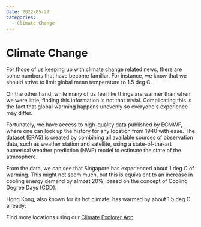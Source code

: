 ```yaml
---
date: 2022-05-27
categories:
  - Climate Change
---
```


# Climate Change

For those of us keeping up with climate change related news, there are some numbers that have become familiar. For instance, we know that we should strive to limit global mean temperature to 1.5 deg C.

On the other hand, while many of us feel like things are warmer than when we were little, finding this information is not that trivial. Complicating this is the fact that global warming happens unevenly so everyone's experience may differ.

<!-- more -->

Fortunately, we have access to high-quality data published by ECMWF, where one can look up the history for any location from 1940 with ease. The dataset (ERA5) is created by combining all available sources of observation data, such as weather station and satellite, using a state-of-the-art numerical weather prediction (NWP) model to estimate the state of the atmosphere.

From the data, we can see that Singapore has experienced about 1 deg C of warming. This might not seem much, but this is equivalent to an increase in cooling energy demand by almost 20%, based on the concept of Cooling Degree Days (CDD). 

Hong Kong, also known for its hot climate, has warmed by about 1.5 deg C already:

Find more locations using our [Climate Explorer App](https://climate-explorer.oikolab.com)